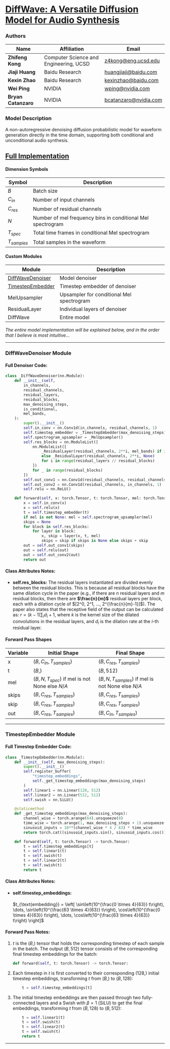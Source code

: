 # [DiffWave: A Versatile Diffusion Model for Audio Synthesis](https://openreview.net/pdf?id=a-xFK8Ymz5J)

### Authors

| Name                 | Affiliation                             | Email                                                 |
|----------------------|-----------------------------------------|-------------------------------------------------------|
| **Zhifeng Kong**     | Computer Science and Engineering, UCSD  | [z4kong@eng.ucsd.edu](mailto:z4kong@eng.ucsd.edu)     |
| **Jiaji Huang**      | Baidu Research                          | [huangjiaji@baidu.com](mailto:huangjiaji@baidu.com)   |
| **Kexin Zhao**       | Baidu Research                          | [kexinzhao@baidu.com](mailto:kexinzhao@baidu.com)     |
| **Wei Ping**         | NVIDIA                                  | [wping@nvidia.com](mailto:wping@nvidia.com)           |
| **Bryan Catanzaro**  | NVIDIA                                  | [bcatanzaro@nvidia.com](mailto:bcatanzaro@nvidia.com) |

### Model Description
A non-autoregressive denoising diffusion probabilistic model for waveform generation directly in the
time domain, supporting both conditional and unconditional audio synthesis.

## [Full Implementation](model.py)

#### Dimension Symbols
| Symbol        | Description                                                 |
|---------------|-------------------------------------------------------------|
| $B$           | Batch size                                                  |
| $C_{in}$      | Number of input channels                                    |
| $C_{res}$     | Number of residual channels                                 |
| $N$           | Number of mel frequency bins in conditional Mel spectrogram |
| $T_{spec}$    | Total time frames in conditional Mel spectrogram            |
| $T_{samples}$ | Total samples in the waveform                               |

#### Custom Modules
| Module                                       | Description                               |
|----------------------------------------------|-------------------------------------------|
| [DiffWaveDenoiser](#DiffWaveDenoiser-Module) | Model denoiser                            |
| [TimestepEmbedder](#TimestepEmbedder-Module) | Timestep embedder of denoiser             |
| MelUpsampler                                 | Upsampler for conditional Mel spectrogram |
| ResidualLayer                                | Individual layers of denoiser             |
| DiffWave                                     | Entire model                              |


*The entire model implementation will be explained below, and in the order that I believe is most intuitive...*

---

### DiffWaveDenoiser Module

#### Full Denoiser Code:
```python
class _DiffWaveDenoiser(nn.Module):
    def __init__(self,
        in_channels,
        residual_channels,
        residual_layers,
        residual_blocks,
        max_denoising_steps,
        is_conditional,
        mel_bands,
    ):
        super().__init__()
        self.in_conv = nn.Conv1d(in_channels, residual_channels, 1)
        self.timestep_embedder = _TimestepEmbedder(max_denoising_steps)
        self.spectrogram_upsampler = _MelUpsampler()
        self.res_blocks = nn.ModuleList([
            nn.ModuleList([
                _ResidualLayer(residual_channels, 2**i, mel_bands) if is_conditional
                else _ResidualLayer(residual_channels, 2**i, None)
                for i in range(residual_layers // residual_blocks)
            ])
            for _ in range(residual_blocks)
        ])
        self.out_conv1 = nn.Conv1d(residual_channels, residual_channels, 1)
        self.out_conv2 = nn.Conv1d(residual_channels, in_channels, 1)
        self.relu = nn.ReLU()

    def forward(self, x: torch.Tensor, t: torch.Tensor, mel: torch.Tensor) -> torch.Tensor:
        x = self.in_conv(x)
        x = self.relu(x)
        t = self.timestep_embedder(t)
        if mel is not None: mel = self.spectrogram_upsampler(mel)
        skips = None
        for block in self.res_blocks:
            for layer in block:
                x, skip = layer(x, t, mel)
                skips = skip if skips is None else skips + skip
        out = self.out_conv1(skips)
        out = self.relu(out)
        out = self.out_conv2(out)
        return out
```

#### Class Attributes Notes:
- **self.res_blocks:** The residual layers instantiated are divided evenly between the residual blocks. This is because
  all residual blocks have the same dilation cycle in the paper (e.g., if there are $n$ residual layers and $m$
  residual blocks, then there are **$\frac{n}{m}$** residual layers per block, each with a dilation cycle of
  $[2^0, 2^1, ..., 2^{\frac{n}{m}-1}]$). The paper also states that the receptive field of the output can be calculated
  as: $r = (k-1) \sum_i d_i + 1$, where $k$ is the kernel size of the dilated convolutions in the residual layers, and
  $d_i$ is the dilation rate at the $i$-th residual layer.

#### Forward Pass Shapes
| Variable | Initial Shape                                    | Final Shape                                         |
|----------|--------------------------------------------------|-----------------------------------------------------|
| x        | $(B, C_{in}, T_{samples})$                       | $(B, C_{res}, T_{samples})$                         |
| t        | $(B,)$                                           | $(B, 512)$                                          |
| mel      | $(B, N, T_{spec})$ if mel is not None else $N/A$ | $(B, N, T_{samples})$ if mel is not None else $N/A$ | 
| skips    | $(B, C_{res}, T_{samples})$                      | $(B, C_{res}, T_{samples})$                         |
| skip     | $(B, C_{res}, T_{samples})$                      | $(B, C_{res}, T_{samples})$                         |
| out      | $(B, C_{res}, T_{samples})$                      | $(B, C_{in}, T_{samples})$                          |

---

### TimestepEmbedder Module

#### Full Timestep Embedder Code:
```python
class _TimestepEmbedder(nn.Module):
    def __init__(self, max_denoising_steps):
        super().__init__()
        self.register_buffer(
            "timestep_embeddings",
            self._get_timestep_embeddings(max_denoising_steps)
        )
        self.linear1 = nn.Linear(128, 512)
        self.linear2 = nn.Linear(512, 512)
        self.swish = nn.SiLU()

    @staticmethod
    def _get_timestep_embeddings(max_denoising_steps):
        channel_wise = torch.arange(64).unsqueeze(0)
        time_wise = torch.arange(1, max_denoising_steps + 1).unsqueeze(1)
        sinusoid_inputs = 10**(channel_wise * 4 / 63) * time_wise
        return torch.cat((sinusoid_inputs.sin(), sinusoid_inputs.cos()), 1)

    def forward(self, t: torch.Tensor) -> torch.Tensor:
        t = self.timestep_embeddings[t]
        t = self.linear1(t)
        t = self.swish(t)
        t = self.linear2(t)
        t = self.swish(t)
        return t
```

#### Class Attributes Notes:
- #### self.timestep_embeddings:
  $t_{\text{embedding}} = \left[
  \sin\left(10^{\frac{0 \times 4}{63}} t\right), \dots,
  \sin\left(10^{\frac{63 \times 4}{63}} t\right),
  \cos\left(10^{\frac{0 \times 4}{63}} t\right), \dots,
  \cos\left(10^{\frac{63 \times 4}{63}} t\right)
  \right]$

#### Forward Pass Notes:
1. $t$ is the $(B, )$ tensor that holds the corresponding timestep of each sample in the batch. The output
   $(B, 512)$ tensor consists of the corresponding final timestep embeddings for the batch:
   ```python
   def forward(self, t: torch.Tensor) -> torch.Tensor:
   ```
2. Each timestep in $t$ is first converted to their corresponding $(128, )$ initial timestep embeddings,
   transforming $t$ from $(B, )$ to $(B, 128)$:
   ```python
       t = self.timestep_embeddings[t]
   ```
3. The initial timestep embeddings are then passed through two fully-connected layers and a Swish with
   $\beta = 1$ (SiLU) to get the final embeddings, transforming $t$ from $(B, 128)$ to $(B, 512)$:
   ```python
       t = self.linear1(t)
       t = self.swish(t)
       t = self.linear2(t)
       t = self.swish(t)
       return t
   ```
   
---